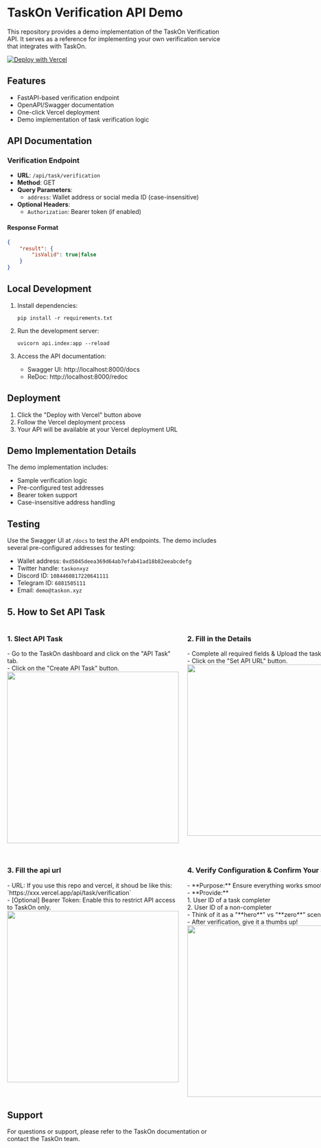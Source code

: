 # TaskOn Verification API Demo


This repository provides a demo implementation of the TaskOn Verification API. It serves as a reference for implementing your own verification service that integrates with TaskOn.

[![Deploy with Vercel](https://vercel.com/button)](https://vercel.com/new/clone?repository-url=https%3A%2F%2Fgithub.com%2Ftaskon-xyz%2Ftaskon-verification-demo)


## Features

- FastAPI-based verification endpoint
- OpenAPI/Swagger documentation
- One-click Vercel deployment
- Demo implementation of task verification logic

## API Documentation

### Verification Endpoint

- **URL**: `/api/task/verification`
- **Method**: GET
- **Query Parameters**: 
  - `address`: Wallet address or social media ID (case-insensitive)
- **Optional Headers**:
  - `Authorization`: Bearer token (if enabled)

#### Response Format

```json
{
    "result": {
        "isValid": true|false
    }
}
```

## Local Development

1. Install dependencies:
   ```
   pip install -r requirements.txt
   ```

2. Run the development server:
   ```
   uvicorn api.index:app --reload
   ```

3. Access the API documentation:
   - Swagger UI: http://localhost:8000/docs
   - ReDoc: http://localhost:8000/redoc

## Deployment

1. Click the "Deploy with Vercel" button above
2. Follow the Vercel deployment process
3. Your API will be available at your Vercel deployment URL

## Demo Implementation Details

The demo implementation includes:

- Sample verification logic
- Pre-configured test addresses
- Bearer token support
- Case-insensitive address handling

## Testing

Use the Swagger UI at `/docs` to test the API endpoints. The demo includes several pre-configured addresses for testing:

- Wallet address: `0xd5045deea369d64ab7efab41ad18b82eeabcdefg`
- Twitter handle: `taskonxyz`
- Discord ID: `1084460817220641111`
- Telegram ID: `6881505111`
- Email: `demo@taskon.xyz`

## 5. How to Set API Task

<div style="display: flex; gap: 20px; margin-bottom: 30px;">
  <div style="flex: 1;">
    <h3>1. Slect API Task</h3>
    - Go to the TaskOn dashboard and click on the "API Task" tab.<br/>
    - Click on the "Create API Task" button.
    <br clear="left" />
    <img src="./statics/img/img0.png" width="400" />
  </div>

  <div style="flex: 1;">
    <h3>2. Fill in the Details</h3>
    - Complete all required fields & Upload the task icon.<br/>
    - Click on the "Set API URL" button.
    <br clear="left" />
    <img src="./statics/img/img1.png" width="400" />
  </div>
</div>

<div style="display: flex; gap: 20px; margin-bottom: 30px;">
  <div style="flex: 1;">
    <h3>3. Fill the api url</h3>
    - URL: If you use this repo and vercel, it shoud be like this: `https://xxx.vercel.app/api/task/verification`<br/>
    - [Optional] Bearer Token: Enable this to restrict API access to TaskOn only.
    <br clear="left" />
    <img src="./statics/img/img2.jpg" width="400" />
  </div>

  <div style="flex: 1;">
    <h3>4. Verify Configuration & Confirm Your Settings</h3>
    - **Purpose:** Ensure everything works smoothly.<br/>
    - **Provide:**<br/>
        1. User ID of a task completer<br/>
        2. User ID of a non-completer<br/>
    - Think of it as a "**hero**" vs "**zero**" scenario.<br/>
    - After verification, give it a thumbs up!
    <br clear="left" />
    <img src="./statics/img/img3.png" width="400" />
  </div>
</div>

## Support

For questions or support, please refer to the TaskOn documentation or contact the TaskOn team.
